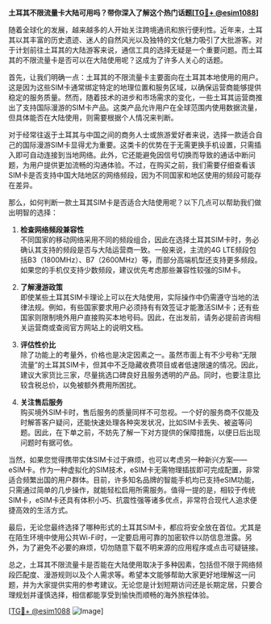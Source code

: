**土耳其不限流量卡大陆可用吗？带你深入了解这个热门话题[[TG💪+ @esim1088](https://t.me/s/esim1088)]**

随着全球化的发展，越来越多的人开始关注跨境通讯和旅行便利性。近年来，土耳其以其丰富的历史遗迹、迷人的自然风光以及独特的文化魅力吸引了大批游客。对于计划前往土耳其的大陆游客来说，通信工具的选择无疑是一个重要问题。而土耳其的不限流量卡是否可以在大陆使用呢？这成为了许多人关心的话题。

首先，让我们明确一点：土耳其的不限流量卡主要面向在土耳其本地使用的用户。这是因为这些SIM卡通常绑定特定的地理位置和服务区域，以确保运营商能够提供稳定的服务质量。然而，随着技术的进步和市场需求的变化，一些土耳其运营商推出了支持国际漫游的SIM卡产品。这类产品允许用户在全球范围内使用数据流量，但具体能否在大陆使用，则需要根据个人情况来判断。

对于经常往返于土耳其与中国之间的商务人士或旅游爱好者来说，选择一款适合自己的国际漫游SIM卡显得尤为重要。这类卡的优势在于无需更换手机设置，只需插入即可自动连接到当地网络。此外，它还能避免因信号切换而导致的通话中断问题，为用户提供更加流畅的沟通体验。不过，在购买之前，我们需要仔细查看该SIM卡是否支持中国大陆地区的网络频段，因为不同国家和地区使用的频段可能存在差异。

那么，如何判断一款土耳其SIM卡是否适合大陆使用呢？以下几点可以帮助我们做出明智的选择：

1. **检查网络频段兼容性**  
   不同国家的移动网络采用不同的频段组合，因此在选择土耳其SIM卡时，务必确认其支持的频段是否与大陆运营商一致。一般来说，主流的4G LTE频段包括B3（1800MHz）、B7（2600MHz）等，而部分高端机型还支持更多频段。如果您的手机仅支持少数频段，建议优先考虑那些兼容性较强的SIM卡。

2. **了解漫游政策**  
   即使某些土耳其SIM卡理论上可以在大陆使用，实际操作中仍需遵守当地的法律法规。例如，有些国家要求用户必须持有有效签证才能激活SIM卡；还有些国家则限制境外用户直接购买本地号码。因此，在出发前，请务必提前咨询相关运营商或查阅官方网站上的说明文档。

3. **评估性价比**  
   除了功能上的考量外，价格也是决定因素之一。虽然市面上有不少号称“无限流量”的土耳其SIM卡，但其中不乏隐藏收费项目或者低速限速的情况。因此，建议大家货比三家，尽量挑选口碑良好且服务透明的产品。同时，也要注意比较含税总价，以免被额外费用所困扰。

4. **关注售后服务**  
   购买境外SIM卡时，售后服务的质量同样不可忽视。一个好的服务商不仅能及时解答客户疑问，还能快速处理各种突发状况，比如SIM卡丢失、被盗等问题。因此，在下单之前，不妨先了解一下对方提供的保障措施，以便日后出现问题时有据可依。

当然，如果您觉得携带实体SIM卡过于麻烦，也可以考虑另一种新兴方案——eSIM卡。作为一种虚拟化的SIM技术，eSIM卡无需物理插拔即可完成配置，非常适合频繁出国的用户群体。目前，许多知名品牌的智能手机均已支持eSIM功能，只需通过简单的几步操作，就能轻松启用所需服务。值得一提的是，相较于传统SIM卡，eSIM卡还具有体积小巧、抗震性强等诸多优点，非常符合现代人追求便捷高效的生活方式。

最后，无论您最终选择了哪种形式的土耳其SIM卡，都应将安全放在首位。尤其是在陌生环境中使用公共Wi-Fi时，一定要启用可靠的加密软件以防信息泄露。另外，为了避免不必要的麻烦，切勿随意下载不明来源的应用程序或点击可疑链接。

总之，土耳其不限流量卡是否能在大陆使用取决于多种因素，包括但不限于网络频段匹配度、漫游规则以及个人需求等。希望本文能够帮助大家更好地理解这一问题，并为大家提供实用的参考建议。无论您是计划短期访问还是长期定居，只要合理规划并谨慎选择，相信都能享受到愉快而顺畅的海外旅程体验。

[[TG💪+ @esim1088](https://t.me/s/esim1088) ![Image](https://i.postimg.cc/4NQfJmqS/Snipaste-2025-05-13-00-14-12.png)]